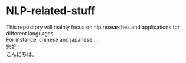 # NLP-related-stuff
 This repository  will mainly focus on nlp researches and applications for different languages.  
For instance, chinese and japanese...  
您好！  
こんにちは。　　
